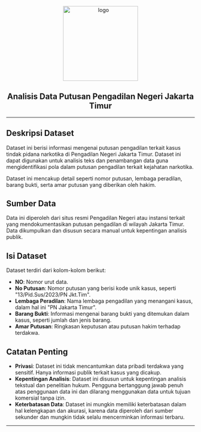 <p align="center">
  <img src="https://github.com/nanajem1/codelab/blob/main/logoedit2-20240819070650.png?raw=true" alt="logo" width="200">
</p>

<h2 align="center"><strong>Analisis Data Putusan Pengadilan Negeri Jakarta Timur</strong></h2>

---

## Deskripsi Dataset
Dataset ini berisi informasi mengenai putusan pengadilan terkait kasus tindak pidana narkotika di Pengadilan Negeri Jakarta Timur. Dataset ini dapat digunakan untuk analisis teks dan penambangan data guna mengidentifikasi pola dalam putusan pengadilan terkait kejahatan narkotika.

Dataset ini mencakup detail seperti nomor putusan, lembaga peradilan, barang bukti, serta amar putusan yang diberikan oleh hakim.

## Sumber Data
Data ini diperoleh dari situs resmi Pengadilan Negeri atau instansi terkait yang mendokumentasikan putusan pengadilan di wilayah Jakarta Timur. Data dikumpulkan dan disusun secara manual untuk kepentingan analisis publik.

## Isi Dataset
Dataset terdiri dari kolom-kolom berikut:

- **NO**: Nomor urut data.
- **No Putusan**: Nomor putusan yang berisi kode unik kasus, seperti "13/Pid.Sus/2023/PN Jkt.Tim".
- **Lembaga Peradilan**: Nama lembaga pengadilan yang menangani kasus, dalam hal ini "PN Jakarta Timur".
- **Barang Bukti**: Informasi mengenai barang bukti yang ditemukan dalam kasus, seperti jumlah dan jenis barang.
- **Amar Putusan**: Ringkasan keputusan atau putusan hakim terhadap terdakwa.

## Catatan Penting

- **Privasi**: Dataset ini tidak mencantumkan data pribadi terdakwa yang sensitif. Hanya informasi publik terkait kasus yang dicakup.
- **Kepentingan Analisis**: Dataset ini disusun untuk kepentingan analisis tekstual dan penelitian hukum. Pengguna bertanggung jawab penuh atas penggunaan data ini dan dilarang menggunakan data untuk tujuan komersial tanpa izin.
- **Keterbatasan Data**: Dataset ini mungkin memiliki keterbatasan dalam hal kelengkapan dan akurasi, karena data diperoleh dari sumber sekunder dan mungkin tidak selalu mencerminkan informasi terbaru.

---

